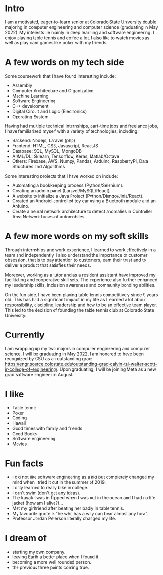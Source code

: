 
# Intro

I am a motivated, eager-to-learn senior at Colorado State University double majoring in computer engineering and computer science (graduating in May 2022). 
My interests lie mainly in deep learning and software engineering. I enjoy playing table tennis and coffee a lot. I also like to watch movies as well as 
play card games like poker with my friends.

# A few words on my tech side

Some coursework that I have found interesting include:
- Assembly
- Computer Architecture and Organization
- Machine Learning
- Software Engineering
- C++ development
- Digital Circuit and Logic (Electronics)
- Operating System

Having had multiple technical internships, part-time jobs and freelance jobs, I have familiarized myself with a variety of technologies, including:
- Backend: Nodejs, Laravel (php)
- Frontend: HTML, CSS, Javascript, ReactJS
- Database: SQL, MySQL, MongoDB
- AI/ML/DL: Sklearn, Tensorflow, Keras, Matlab/Octave
- Others: Firebase, AWS, Numpy, Pandas, Arduino, RaspberryPi, Data Structures and Algorithms

Some interesting projects that I have worked on include:
- Automating a bookkeeping process (Python/Selenium).
- Creating an admin panel (Laravel/MySQL/React).
- A website to initialize a Java Project (Python/Django/Jinja/React).
- Created an Android-controlled toy car using a Bluetooth module and an Arduino.
- Create a neural network architecture to detect anomalies in Controller Area Network buses of automobiles. 

# A few more words on my soft skills

Through internships and work experience, I learned to work effectively in a team and independently. I also understand the importance of customer obsession, that is to pay attention to customers, earn their trust and to deliver a product that satisfies their needs.


Moreover, working as a tutor and as a resident assistant have improved my facilitating and cooperative skill sets. The experience also further enhanced my leadership skills, inclusion awareness and community bonding abilities. 


On the fun side, I have been playing table tennis competitively since 9 years old. This has had a significant impact in my life as I learned a lot about responsibility, discipline, leadership and how to be an effective team player. This led to the decision of founding the table tennis club at Colorado State University.

# Currently

I am wrapping up my two majors in computer engineering and computer science. I will be graduating in May 2022. I am honored to have been recognized by CSU as an outstanding grad:
https://engr.source.colostate.edu/outstanding-grad-calvin-tai-walter-scott-jr-college-of-engineering/. Upon graduating, I will be joining Meta as a new grad software engineer in August.

# I like

- Table tennis
- Poker
- Coding
- Hawaii
- Good times with family and friends
- Good Books
- Software engineering
- Movies

# Fun facts

- I did not like software engineering as a kid but completely changed my mind when I tried it out in the summer of 2019.
- I only learned to really bike in college.
- I can't swim (don't get any ideas).
- The kayak I was in flipped when I was out in the ocean and I had no life jacket (how am I alive?)...
- Met my girlfriend after beating her badly in table tennis.
- My favourite quote is "he who has a why can bear almost any how".
- Professor Jordan Peterson literally changed my life.

# I dream of

- starting my own company.
- leaving Earth a better place when I found it.
- becoming a more well rounded person.
- the previous three points coming true.
